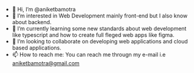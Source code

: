 - 👋 Hi, I’m @aniketbamotra
- 👀 I’m interested in Web Development mainly front-end but I also know about backend.
- 🌱 I’m currently learning some new standards about web development like typescript and how to create full fleged web apps like figma.
- 💞️ I’m looking to collaborate on developing web applications and cloud based applications.
- 📫 How to reach me: You can reach me througn my e-mail i.e aniketbamotra@gmail.com

<!---
aniketbamotra/aniketbamotra is a ✨ special ✨ repository because its `README.md` (this file) appears on your GitHub profile.
You can click the Preview link to take a look at your changes.
--->
